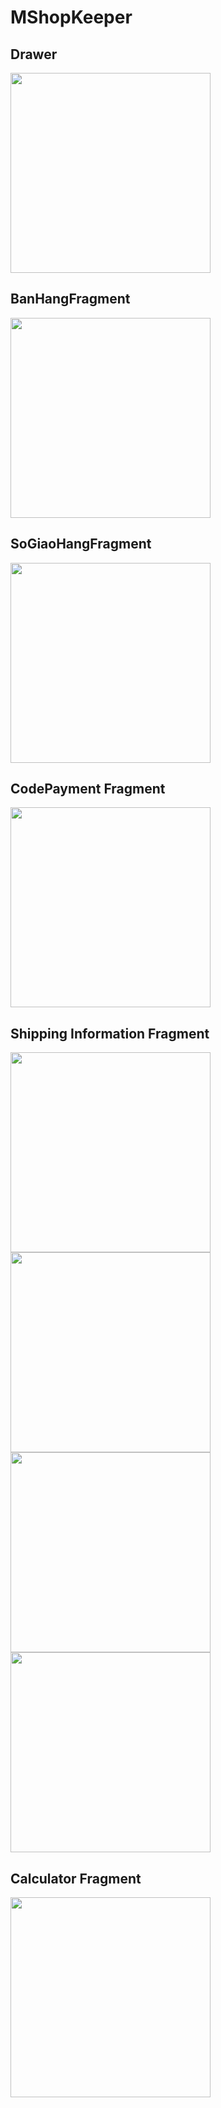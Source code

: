 # MShopKeeper
## Drawer
<img src="https://user-images.githubusercontent.com/58598679/157240205-cf1c2500-6ac5-4f68-89ee-091f2607f331.png" width="320"/>

## BanHangFragment
<img src="https://user-images.githubusercontent.com/58598679/157239609-fc86d4c0-1c59-41ef-8596-2c5b6db5e5ac.png" width="320"/>

## SoGiaoHangFragment
<img src="https://user-images.githubusercontent.com/58598679/155949736-ea165ad1-e6e3-4029-ad96-dd1afb6c4efb.png" width="320"/>

## CodePayment Fragment
<img src="https://user-images.githubusercontent.com/58598679/157235277-044c2d01-ba2a-4a75-9c3b-ba228276f74d.png" width="320"/>

## Shipping Information Fragment
<img src="https://user-images.githubusercontent.com/58598679/157239688-a77979e3-309c-4423-bbef-e91c8c28a473.png" width="320"/> <img src="https://user-images.githubusercontent.com/58598679/157239800-cf2c96ed-2f2f-4621-bca9-ec26de40c46b.png" width="320"/> <img src="https://user-images.githubusercontent.com/58598679/157239897-c84f79cb-9f1c-4f65-b21c-beaca069e03f.png" width="320"/> <img src="https://user-images.githubusercontent.com/58598679/157240604-79a2b37c-6e0e-4c70-8075-e11f1e1fab4b.png" width="320"/>

## Calculator Fragment
<img src="https://user-images.githubusercontent.com/58598679/157241487-f7986e2d-e210-46d3-a984-929550c9cae6.png" width="320"/>

